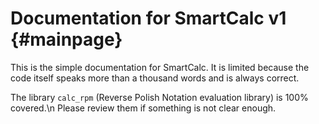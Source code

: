 # Documentation for SmartCalc v1 {#mainpage}

This is the simple documentation for SmartCalc. It is limited because the code itself speaks more than a thousand words and is always correct.

The library `calc_rpm` (Reverse Polish Notation evaluation library) is 100% covered.\n
Please review them if something is not clear enough.